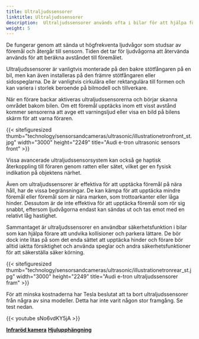 ```yaml
---
title: Ultraljudssensorer
linktitle: Ultraljudssensorer
description:  Ultraljudssensorer används ofta i bilar för att hjälpa förare att parkera och undvika kollisioner.
weight: 5
---
```

<!-- markdownlint-disable MD033 -->
De fungerar genom att sända ut högfrekventa ljudvågor som studsar av föremål och återgår till sensorn. Tiden det tar för ljudvågorna att återvända används för att beräkna avståndet till föremålet.

Ultraljudssensorer är vanligtvis monterade på den bakre stötfångaren på en bil, men kan även installeras på den främre stötfångaren eller sidospeglarna. De är vanligtvis cirkulära eller rektangulära till formen och kan variera i storlek beroende på bilmodell och tillverkare.

När en förare backar aktiveras ultraljudssensorerna och börjar skanna området bakom bilen. Om ett föremål upptäcks inom ett visst avstånd kommer sensorerna att avge ett varningsljud eller visa en bild på bilens skärm för att varna föraren.

{{< sitefiguresized thumb="technology/sensorsandcameras/ultrasonic/illustrationetronfront_st.jpg" width="3000" height="2249" title="Audi e-tron ultrasonic sensors front" >}}

Vissa avancerade ultraljudssensorsystem kan också ge haptisk återkoppling till föraren genom ratten eller sätet, vilket ger en fysisk indikation på objektens närhet.

Även om ultraljudssensorer är effektiva för att upptäcka föremål på nära håll, har de vissa begränsningar. De kan kämpa för att upptäcka mindre föremål eller föremål som är nära marken, som trottoarkanter eller låga hinder. Dessutom är de inte effektiva för att upptäcka föremål som rör sig snabbt, eftersom ljudvågorna endast kan sändas ut och tas emot med en relativt låg hastighet.

Sammantaget är ultraljudssensorer en användbar säkerhetsfunktion i bilar som kan hjälpa förare att undvika kollisioner och parkera lättare. De bör dock inte litas på som det enda sättet att upptäcka hinder och förare bör alltid iaktta försiktighet och använda speglar och andra säkerhetsfunktioner för att säkerställa säker körning.

{{< sitefiguresized thumb="technology/sensorsandcameras/ultrasonic/illustrationetronrear_st.jpg" width="3000" height="2249" title="Audi e-tron ultraljudssensorer fram" >}}

För att minska kostnaderna har Tesla beslutat att ta bort ultraljudssensorer från några av sina modeller. Detta har inte varit någon stor framgång. Se test nedan.

{{< youtube sNo6vdKY5jA >}}

<div class="mt-3 mb-3">
    <a href="../infrared/" class="text-decoration-none text-black"><strong><i class="bi-arrow-left"></i> Infraröd kamera</strong></a>
    <a href="../../suspension/" class="text-decoration-none text-black float-end"><strong>Hjulupphängning<i class="bi-arrow-right"></i></strong></a>
</div>